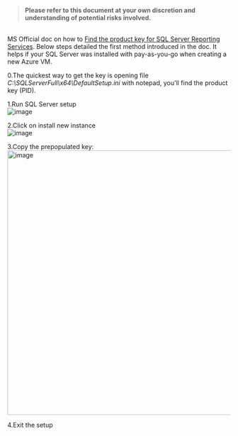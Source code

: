 >**Please refer to this document at your own discretion and understanding of potential risks involved.**

<br>MS Official doc on how to [Find the product key for SQL Server Reporting Services](https://learn.microsoft.com/en-us/sql/reporting-services/install-windows/find-reporting-services-product-key-ssrs?view=sql-server-ver15). Below steps detailed the first method introduced in the doc. It helps if your SQL Server was installed with pay-as-you-go when creating a new Azure VM. 

0.The quickest way to get the key is opening file _C:\SQLServerFull\x64\DefaultSetup.ini_ with notepad, you'll find the product key (PID).

1.Run SQL Server setup
<br>![image](https://github.com/1015062E/howto/assets/160798406/671d10bb-88b3-49cb-98ac-c1db138d9241)

2.Click on install new instance
<br>![image](https://github.com/1015062E/howto/assets/160798406/371b0456-4bbb-41e1-98c8-0d3bbf802833)

3.Copy the prepopulated key:
<br><img width="597" alt="image" src="https://github.com/1015062E/howto/assets/160798406/d1830ff6-5513-4369-a7e0-33f98a239fe9">

4.Exit the setup
